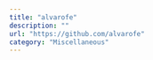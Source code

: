 ```yaml
---
title: "alvarofe"
description: ""
url: "https://github.com/alvarofe"
category: "Miscellaneous"
---
```

